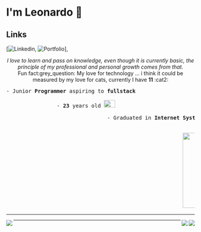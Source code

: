 # I'm Leonardo 🌈

## Links
[![Linkedin](https://img.shields.io/static/v1?logo=linkedin&label=linkedin&message=lcds90&color=blue&style=for-the-badge&link=https://www.linkedin.com/in/lcds90/),
![Portfolio](https://img.shields.io/static/v1?&label=Portflio&message=site&color=purple&style=for-the-badge&link=http://lcds.me)],

<p align="center">
<i>I love to learn and pass on knowledge, even though it is currently basic, the principle of my professional and personal growth comes from that.</i><br>
Fun fact:grey_question: My love for technology ... i think it could be measured by my love for cats, currently I have <b>11</b> :cat2:
</p>

<pre>
- Junior <b>Programmer</b> aspiring to <b>fullstack</b>
 
                - <b>23</b> years old <img src="https://upload.wikimedia.org/wikipedia/en/thumb/0/05/Flag_of_Brazil.svg/1200px-Flag_of_Brazil.svg.png" width=30 height=20 / >
                                
                                - Graduated in <b>Internet Systems Technology</b>


                                                        <img src="https://lh3.googleusercontent.com/proxy/OMpCd2XrMmo7SFn4Pye-qoioQp810fn2HbjR-ssiuBWktn7dlG18WyA5QftpdwzuuZgwQ9o3lMdXgzBXEQa-C5-X1oBKmrY" width=300 height=200 / >
</pre>

<hr>

<a href="https://github.com/lcds90/">
  <img align="left" src="https://github-readme-stats.vercel.app/api/top-langs/?username=lcds90&langs_count=10&theme=jolly&layout=compact&include_all_commits=true" />
</a>
<a href="https://github.com/lcds90/">
  <img align="right" src="https://github-readme-stats.vercel.app/api?username=lcds90&show_icons=true&theme=jolly&hide=contribs,issues,stars" />
</a>
<a href="https://github.com/lcds90/">
  <img align="right" src="https://github-readme-stats.vercel.app/api/wakatime?username=lcds90&theme=jolly" />
</a>
<hr>
